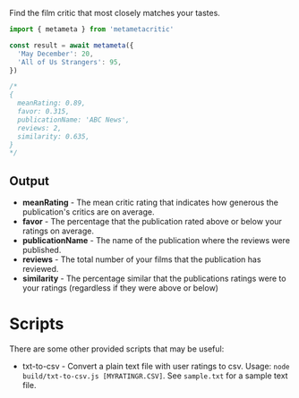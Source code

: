Find the film critic that most closely matches your tastes.

```js
import { metameta } from 'metametacritic'

const result = await metameta({
  'May December': 20,
  'All of Us Strangers': 95,
})

/*
{
  meanRating: 0.89,
  favor: 0.315,
  publicationName: 'ABC News',
  reviews: 2,
  similarity: 0.635,
}
*/
```

## Output

- **meanRating** - The mean critic rating that indicates how generous the publication's critics are on average.
- **favor** - The percentage that the publication rated above or below your ratings on average.
- **publicationName** - The name of the publication where the reviews were published.
- **reviews** - The total number of your films that the publication has reviewed.
- **similarity** - The percentage similar that the publications ratings were to your ratings (regardless if they were above or below)

# Scripts

There are some other provided scripts that may be useful:

- txt-to-csv - Convert a plain text file with user ratings to csv. Usage: `node build/txt-to-csv.js [MYRATINGR.CSV]`. See `sample.txt` for a sample text file.
